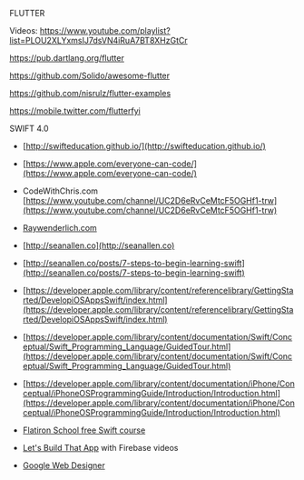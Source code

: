 FLUTTER

Videos: https://www.youtube.com/playlist?list=PLOU2XLYxmsIJ7dsVN4iRuA7BT8XHzGtCr

https://pub.dartlang.org/flutter

https://github.com/Solido/awesome-flutter

https://github.com/nisrulz/flutter-examples

https://mobile.twitter.com/flutterfyi



SWIFT 4.0

* [http://swifteducation.github.io/](http://swifteducation.github.io/)

* [https://www.apple.com/everyone-can-code/](https://www.apple.com/everyone-can-code/)

* CodeWithChris.com
[https://www.youtube.com/channel/UC2D6eRvCeMtcF5OGHf1-trw](https://www.youtube.com/channel/UC2D6eRvCeMtcF5OGHf1-trw)

* [Raywenderlich.com](https://www.raywenderlich.com)

* [http://seanallen.co](http://seanallen.co)

* [http://seanallen.co/posts/7-steps-to-begin-learning-swift](http://seanallen.co/posts/7-steps-to-begin-learning-swift)

* [https://developer.apple.com/library/content/referencelibrary/GettingStarted/DevelopiOSAppsSwift/index.html](https://developer.apple.com/library/content/referencelibrary/GettingStarted/DevelopiOSAppsSwift/index.html)

* [https://developer.apple.com/library/content/documentation/Swift/Conceptual/Swift_Programming_Language/GuidedTour.html](https://developer.apple.com/library/content/documentation/Swift/Conceptual/Swift_Programming_Language/GuidedTour.html)

* [https://developer.apple.com/library/content/documentation/iPhone/Conceptual/iPhoneOSProgrammingGuide/Introduction/Introduction.html](https://developer.apple.com/library/content/documentation/iPhone/Conceptual/iPhoneOSProgrammingGuide/Introduction/Introduction.html)

* [Flatiron School free Swift course](https://flatironschool.com/programs/online-swift-free-course/)

* [Let's Build That App](https://www.youtube.com/channel/UCuP2vJ6kRutQBfRmdcI92mA) with Firebase videos

* [Google Web Designer](https://www.google.com/webdesigner/)
